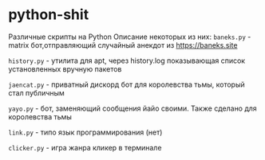 # python-shit

Различные скрипты на Python
Описание некоторых из них:
`baneks.py` - matrix бот,отправляющий случайный анекдот из https://baneks.site

`history.py` - утилита для apt, через history.log показывающая список установленных вручную пакетов

`jaencat.py` - приватный дискорд бот для королевства тьмы, который стал публичным

`yayo.py` - бот, заменяющий сообщения йайо своими. Также сделано для королевства тьмы

`link.py` - типо язык программирования (нет)

`clicker.py` - игра жанра кликер в терминале

